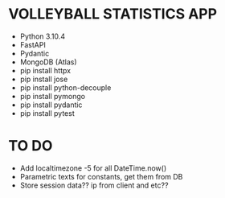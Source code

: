 # VOLLEYBALL STATISTICS APP

- Python 3.10.4
- FastAPI
- Pydantic
- MongoDB (Atlas)
- pip install httpx
- pip install jose
- pip install python-decouple
- pip install pymongo
- pip install pydantic
- pip install pytest


# TO DO
- Add localtimezone -5 for all DateTime.now()
- Parametric texts for constants, get them from DB
- Store session data?? ip from client and etc??